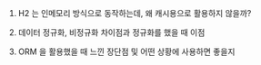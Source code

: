 1. H2 는 인메모리 방식으로 동작하는데, 왜 캐시용으로 활용하지 않을까?

2. 데이터 정규화, 비정규화 차이점과 정규화를 했을 때 이점

3. ORM 을 활용했을 때 느낀 장단점 및 어떤 상황에 사용하면 좋을지